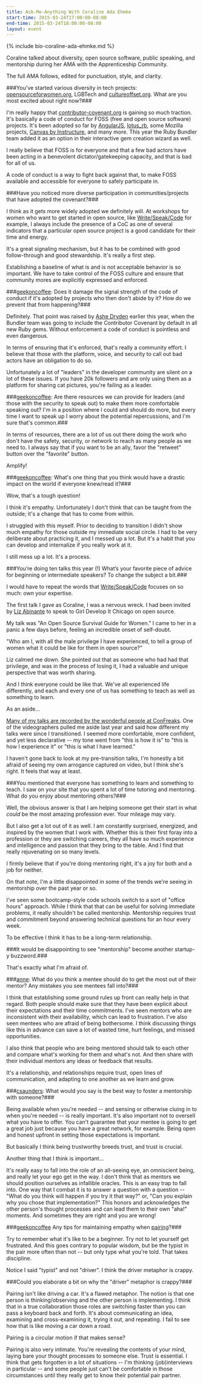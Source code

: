 ```yaml
---
title: Ask-Me-Anything With Coraline Ada Ehmke
start-time: 2015-03-24T17:00:00-08:00
end-time: 2015-03-24T18:00:00-08:00
layout: event
---
```


{% include bio-coraline-ada-ehmke.md %}

Coraline talked about diversity, open source software, public speaking, and mentorship during her AMA with the Apprenticeship Community.

The full AMA follows, edited for punctuation, style, and clarity.

###You've started various diversity in tech projects: [opensourceforwomen.org](http://opensourceforwomen.org/), LGBTech and [cultureoffset.org](http://cultureoffset.org/). What are you most excited about right now?###

I'm really happy that [contributor-covenant.org](http://contributor-covenant.org/) is gaining so much traction. It's basically a code of conduct for FOSS (free and open source software) projects. It's been adopted so far by [AngularJS](https://angularjs.org), [lotus_rb](http://lotusrb.org), some Mozilla projects, [Canvas by Instructure](https://github.com/instructure/canvas-lms/wiki), and many more. This year the Ruby Bundler team added it as an option in their interactive gem creation wizard as well.

I really believe that FOSS is for everyone and that a few bad actors have been acting in a benevolent dictator/gatekeeping capacity, and that is bad for all of us.

A code of conduct is a way to fight back against that, to make FOSS available and accessible for everyone to safely participate in.

###Have you noticed more diverse participation in communities/projects that have adopted the covenant?###

I think as it gets more widely adopted we definitely will. At workshops for women who want to get started in open source, like [Write/Speak/Code](http://www.writespeakcode.com/) for example, I always include the presence of a CoC as one of several indicators that a particular open source project is a good candidate for their time and energy.

It's a great signaling mechanism, but it has to be combined with good follow-through and good stewardship. It's really a first step.

Establishing a baseline of what is and is not acceptable behavior is so important. We have to take control of the FOSS culture and ensure that community mores are explicitly expressed and enforced.

###[geekoncoffee](https://twitter.com/geekoncoffee): Does it damage the signal strength of the code of conduct if it's adopted by projects who then don't abide by it? How do we prevent that from happening?###

Definitely. That point was raised by [Ashe Dryden](http://www.ashedryden.com) earlier this year, when the Bundler team was going to include the Contributor Covenant by default in all new Ruby gems. Without enforcement a code of conduct is pointless and even dangerous.

In terms of ensuring that it's enforced, that's really a community effort. I believe that those with the platform, voice, and security to call out bad actors have an obligation to do so.

Unfortunately a lot of "leaders" in the developer community are silent on a lot of these issues.
If you have 20k followers and are only using them as a platform for sharing cat pictures, you're failing as a leader.

###[geekoncoffee](https://twitter.com/geekoncoffee): Are there resources we can provide for leaders (and those with the security to speak out) to make them more comfortable speaking out? I'm in a position where I could and should do more, but every time I want to speak up I worry about the potential repercussions, and I'm sure that's common.###

In terms of resources, there are a lot of us out there doing the work who don't have the safety, security, or network to reach as many people as we need to. I always say that if you want to be an ally, favor the "retweet" button over the "favorite" button.

Amplify!

###[geekoncoffee](https://twitter.com/geekoncoffee): What's one thing that you think would have a drastic impact on the world if everyone knew/read it?###

Wow, that's a tough question!

I think it's empathy. Unfortunately I don't think that can be taught from the outside; it's a change that has to come from within.

I struggled with this myself. Prior to deciding to transition I didn't show much empathy for those outside my immediate social circle. I had to be very deliberate about practicing it, and I messed up a lot. But it's a habit that you can develop and internalize if you really work at it.

I still mess up a lot. It's a process.

###You’re doing ten talks this year (!) What’s your favorite piece of advice for beginning or intermediate speakers? To change the subject a bit.###

I would have to repeat the words that [Write/Speak/Code](http://www.writespeakcode.com/) focuses on so much: own your expertise.

The first talk I gave as Coraline, I was a nervous wreck. I had been invited by [Liz Abinante](http://lizabinante.com) to speak to Girl Develop It Chicago on open source.

My talk was "An Open Source Survival Guide for Women." I came to her in a panic a few days before, feeling an incredible onset of self-doubt.

"Who am I, with all the male privilege I have experienced, to tell  a group of women what it could be like for them in open source?"

Liz calmed me down. She pointed out that as someone who had had that privilege, and was in the process of losing it, I had a valuable and unique perspective that was worth sharing.

And I think everyone could be like that. We've all experienced life differently, and each and every one of us has something to teach as well as something to learn.

As an aside...

[Many of my talks are recorded by the wonderful people at ConFreaks](http://confreaks.tv/search?utf8=✓&query=Coraline+Ada+Ehmke&commit=go). One of the videographers pulled me aside last year and said how different my talks were since I transitioned. I seemed more comfortable, more confident, and yet less declarative -- my tone went from "this is how it is" to "this is how I experience it" or "this is what I have learned."

I haven't gone back to look at my pre-transition talks, I'm honestly a bit afraid of seeing my own arrogance captured on video, but I think she's right. It feels that way at least.

###You mentioned that everyone has something to learn and something to teach. I saw on your site that you spent a lot of time tutoring and mentoring. What do you enjoy about mentoring others?###

Well, the obvious answer is that I am helping someone get their start in what *could* be the most amazing profession ever. Your mileage may vary.

But I also get a lot out of it as well. I am constantly surprised, energized, and inspired by the women that I work with. Whether this is their first foray into a profession or they are switching careers, they all have so much experience and intelligence and passion that they bring to the table. And I find that really rejuvenating on so many levels.

I firmly believe that if you're doing mentoring right, it's a joy for both and a job for neither.

On that note, I'm a little disappointed in some of the trends we're seeing in mentorship over the past year or so.

I've seen some bootcamp-style code schools switch to a sort of "office hours" approach. While I think that that can be useful for solving immediate problems, it really shouldn't be called mentorship. Mentorship requires trust and commitment beyond answering technical questions for an hour every week.

To be effective I think it has to be a long-term relationship.

###It would be disappointing to see "mentorship" become another startup-y buzzword.###

That's exactly what I'm afraid of.

###[anne](https://twitter.com/northofnormal): What do you think a mentee should do to get the most out of their mentor? Any mistakes you see mentees fall into?###

I think that establishing some ground rules up front can really help in that regard. Both people should make sure that they have been explicit about their expectations and their time commitments. I've seen mentors who are inconsistent with their availability, which can lead to frustration. I've also seen mentees who are afraid of being bothersome. I think discussing things like this in advance can save a lot of wasted time, hurt feelings, and missed opportunities.

I also think that people who are being mentored should talk to each other and compare what's working for them and what's not. And then share with their individual mentors any ideas or feedback that results.

It's a relationship, and relationships require trust, open lines of communication, and adapting to one another as we learn and grow.

###[csaunders](http://twitter.com/chris_saunders): What would you say is the best way to foster a mentorship with someone?###

Being available when you're needed -- and sensing or otherwise cluing in to when you're needed -- is really important. It's also important not to oversell what you have to offer. You can't guarantee that your mentee is going to get a great job just because you have a great network, for example. Being open and honest upfront in setting those expectations is important.

But basically I think being trustworthy breeds trust, and trust is crucial.

Another thing that I think is important...

It's really easy to fall into the role of an all-seeing eye, an omniscient being, and really let your ego get in the way. I don't think that as mentors we should position ourselves as infallible oracles. This is an easy trap to fall into. One way that I combat it is to answer a question with a question -- "What do you think will happen if you try it that way?" or, "Can you explain why you chose that implementation?" This honors and acknowledges the other person's thought processes and can lead them to their own "aha!" moments. And sometimes they are right and you are wrong!


###[geekoncoffee](https://twitter.com/geekoncoffee) Any tips for maintaining empathy when [pairing](https://en.wikipedia.org/wiki/Pair_programming)?###

Try to remember what it's like to be a beginner. Try not to let yourself get frustrated. And this goes contrary to popular wisdom, but be the typist in the pair more often than not -- but only type what you're told. That takes discipline.

Notice I said "typist" and not "driver". I think the driver metaphor is crappy.

###Could you elaborate a bit on why the "driver" metaphor is crappy?###

Pairing isn't like driving a car. It's a flawed metaphor. The notion is that one person is thinking/observing and the other person is implementing. I think that in a true collaboration those roles are switching faster than you can pass a keyboard back and forth. It's about communicating an idea, examining and cross-examining it, trying it out, and repeating. I fail to see how that is like moving a car down a road.

Pairing is a circular motion if that makes sense?

Pairing is also very intimate. You're revealing the contents of your mind, laying bare your thought processes to someone else. Trust is essential. I think that gets forgotten in a lot of situations -- I'm thinking (job)interviews in particular -- and some people just can't be comfortable in those circumstances until they really get to know their potential pair partner.


